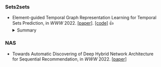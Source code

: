 


### Sets2sets
* Element-guided Temporal Graph Representation Learning for Temporal Sets Prediction, in *WWW* 2022. [\[paper\]](https://dl.acm.org/doi/pdf/10.1145/3485447.3512064). [\[code\]](https://github.com/yule-BUAA/ETGNN) :thumbsup: 
    <details>
    <summary>Summary</summary>
    <strong>Motivation</strong>. Recent studies on temporal sets prediction follow the same pipeline that only learns from each user’s own sequence, which fails to discover the collaborative signals among the sequences of **different users**. <strong>Solution</strong>. Element-guided larger graph. <strong>Datasets</strong>. DC, TaoBao, JD, and TMS.   <strong>Baselines</strong>. DNNTSP.
    <strong>Future</strong>. (1) Example-based interpretability? (2) Disentangling. (3) How to revise BasketTR based on this method. (4) DuoRec?
    <strong>Ins</strong>. Their model.
    </details>



### NAS
* Towards Automatic Discovering of Deep Hybrid Network Architecture for Sequential Recommendation, in *WWW* 2022. [\[paper\]](https://dl.acm.org/doi/pdf/10.1145/3485447.3512066)
